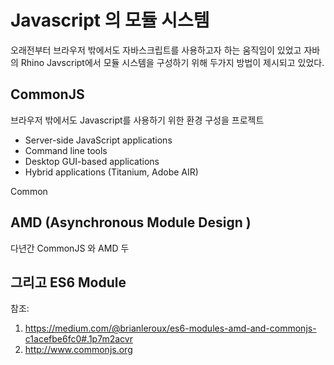 # Javascript 의 모듈 시스템

오래전부터 브라우저 밖에서도 자바스크립트를 사용하고자 하는 움직임이 있었고 
자바의 Rhino 
Javscript에서 모듈 시스템을 구성하기 위해 두가지 방법이 제시되고 있었다.

## CommonJS 

브라우저 밖에서도 Javascript를 사용하기 위한 환경 구성을 프로젝트

* Server-side JavaScript applications
* Command line tools
* Desktop GUI-based applications
* Hybrid applications (Titanium, Adobe AIR)

Common


## AMD (Asynchronous Module Design )



다년간 CommonJS 와 AMD 두 

## 그리고 ES6 Module





참조: 
1. https://medium.com/@brianleroux/es6-modules-amd-and-commonjs-c1acefbe6fc0#.1p7m2acvr
2. http://www.commonjs.org